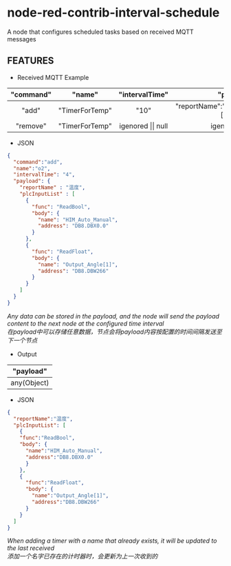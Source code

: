 # node-red-contrib-interval-schedule
A node that configures scheduled tasks based on received MQTT messages

## FEATURES
- Received MQTT Example

| "command" |  "name"  | "intervalTime" | "payload" |
|:---------:|:--------:|:--------------:|:---------:|
| "add" | "TimerForTemp" | "10" | "reportName":"Temp","plcInputList":[ {},{},{} ] |
| "remove" | "TimerForTemp" | igenored \|\| null | igenored \|\| null |

- JSON
```json 
{
  "command":"add",
  "name":"o2",
  "intervalTime": "4",
  "payload": {
    "reportName" : "温度",
    "plcInputList" : [
      {
        "func": "ReadBool",
        "body": {
          "name": "HIM_Auto_Manual",
          "address": "DB8.DBX0.0"
        }
      },
      {
        "func": "ReadFloat",
        "body": {
          "name": "Output_Angle[1]",
          "address": "DB8.DBW266"
        }
      }
    ]
  }
} 
```

_Any data can be stored in the payload, and the node will send the payload content to the next node at the configured time interval_  
_在payload中可以存储任意数据，节点会将payload内容按配置的时间间隔发送至下一个节点_

- Output  

| "payload" |
|:---------:|
|any(Object)|

- JSON
``` json
{
  "reportName":"温度",
  "plcInputList": [
    {
    "func":"ReadBool",
    "body": {
      "name":"HIM_Auto_Manual",
      "address":"DB8.DBX0.0"
      }
    },
    {
      "func":"ReadFloat",
      "body": {
        "name":"Output_Angle[1]",
        "address":"DB8.DBW266"
      }
    }
  ]
}
```

_When adding a timer with a name that already exists, it will be updated to the last received_  
_添加一个名字已存在的计时器时，会更新为上一次收到的_  
